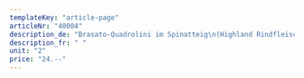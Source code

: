 ```yaml
---
templateKey: "article-page"
articleNr: "40004"
description_de: "Brasato-Quadrolini im Spinatteig\n(Highland Rindfleisch von der Powerfarm in Lyssach)"
description_fr: " "
unit: "2"
price: "24.--"
---
```

